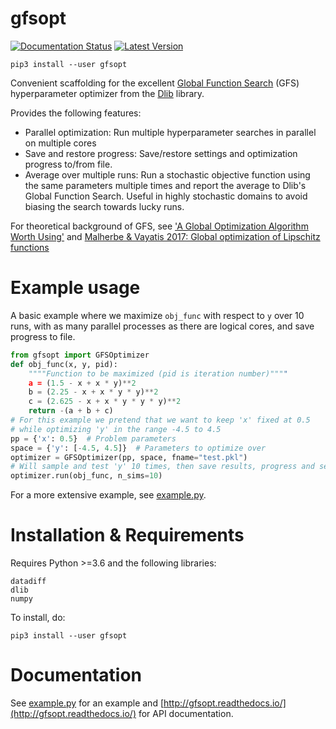 # gfsopt
[![Documentation Status](https://readthedocs.org/projects/gfsopt/badge/?version=latest)](https://gfsopt.readthedocs.io/en/latest/?badge=latest)
[![Latest Version](https://pypip.in/version/gfsopt/badge.svg)](https://pypi.python.org/pypi/gfsopt/)

`pip3 install --user gfsopt`

Convenient scaffolding for the excellent
[Global Function Search](http://dlib.net/optimization.html#global_function_search) 
(GFS) hyperparameter optimizer from the [Dlib](http://dlib.net) library.

Provides the following features:
* Parallel optimization: Run multiple hyperparameter searches in parallel on multiple cores
* Save and restore progress: Save/restore settings and optimization progress to/from file. 
* Average over multiple runs: Run a stochastic objective function using the same
parameters multiple times and report the average to Dlib's Global Function
Search. Useful in highly stochastic domains to avoid biasing the search towards
lucky runs.

For theoretical background of GFS, see ['A Global Optimization Algorithm Worth Using'](http://blog.dlib.net/2017/12/a-global-optimization-algorithm-worth.html) and [Malherbe & Vayatis 2017: Global optimization of Lipschitz functions](https://arxiv.org/abs/1703.02628)
# Example usage
A basic example where we maximize `obj_func` with respect to `y` over 10 runs,
with as many parallel processes as there are logical cores, and save progress to file.
```python
from gfsopt import GFSOptimizer
def obj_func(x, y, pid):
    """"Function to be maximized (pid is iteration number)""""
    a = (1.5 - x + x * y)**2
    b = (2.25 - x + x * y * y)**2
    c = (2.625 - x + x * y * y * y)**2
    return -(a + b + c)
# For this example we pretend that we want to keep 'x' fixed at 0.5
# while optimizing 'y' in the range -4.5 to 4.5
pp = {'x': 0.5}  # Problem parameters
space = {'y': [-4.5, 4.5]}  # Parameters to optimize over
optimizer = GFSOptimizer(pp, space, fname="test.pkl")
# Will sample and test 'y' 10 times, then save results, progress and settings to file
optimizer.run(obj_func, n_sims=10)
```
For a more extensive example, see 
[example.py](https://github.com/tsoernes/gfsopt/blob/master/example.py).

# Installation & Requirements
Requires Python >=3.6 and the following libraries:
```
datadiff
dlib
numpy
```

To install, do:

`pip3 install --user gfsopt`

# Documentation
See [example.py](https://github.com/tsoernes/gfsopt/blob/master/example.py) for
an example and [http://gfsopt.readthedocs.io/](http://gfsopt.readthedocs.io/)
for API documentation.
